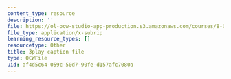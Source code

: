 ```yaml
---
content_type: resource
description: ''
file: https://ol-ocw-studio-app-production.s3.amazonaws.com/courses/8-01sc-classical-mechanics-fall-2016/af4d5c64059c50d790fed157afc7080a_YLDRzy8Dcgo.vtt
file_type: application/x-subrip
learning_resource_types: []
resourcetype: Other
title: 3play caption file
type: OCWFile
uid: af4d5c64-059c-50d7-90fe-d157afc7080a
---
```

